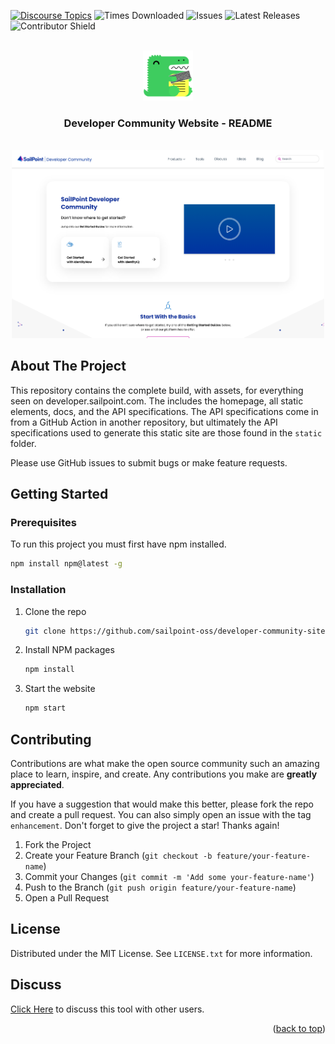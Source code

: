 <a id="readme-top"></a>

[![Discourse Topics][discourse-shield]][discourse-url]
![Times Downloaded][downloads-shield]
![Issues][issues-shield]
![Latest Releases][release-shield]
![Contributor Shield][contributor-shield]

[discourse-shield]: https://img.shields.io/discourse/topics?label=Discuss%20This%20Tool&server=https%3A%2F%2Fdeveloper.sailpoint.com%2Fdiscuss
[discourse-url]: https://developer.sailpoint.com/discuss/
[downloads-shield]: https://img.shields.io/github/downloads/sailpoint-oss/developer-community-website/total?label=Downloads
[issues-shield]:https://img.shields.io/github/issues/sailpoint-oss/developer-community-website?label=Issues
[release-shield]: https://img.shields.io/github/v/release/sailpoint-oss/developer-community-website?label=Current%20Release
[contributor-shield]:https://img.shields.io/github/contributors/sailpoint-oss/developer-community-website?label=Contributors

<!-- PROJECT LOGO -->
<br />
<div align="center">
    <img src="./assets/images/logo.svg" alt="Logo" width="80" height="80">

  <h3 align="center">Developer Community Website - README</h3>
  <br/>
<div align="center">
<img src="./assets/images/screenshot.png" width="500" height="" style="text-align:center">
</div>
</div>

<!-- ABOUT THE PROJECT -->
## About The Project
This repository contains the complete build, with assets, for everything seen on developer.sailpoint.com. The includes the homepage, all static elements, docs, and the API specifications. The API specifications come in from a GitHub Action in another repository, but ultimately the API specifications used to generate this static site are those found in the `static` folder.

Please use GitHub issues to submit bugs or make feature requests.
<!-- GETTING STARTED -->
## Getting Started
### Prerequisites

To run this project you must first have npm installed.
```sh
npm install npm@latest -g
```

### Installation

1. Clone the repo
   ```sh
   git clone https://github.com/sailpoint-oss/developer-community-site.git
   ```
2. Install NPM packages
   ```sh
   npm install
   ```
3. Start the website
   ```sh
   npm start
   ```

<!-- CONTRIBUTING -->
## Contributing

Contributions are what make the open source community such an amazing place to learn, inspire, and create. Any contributions you make are **greatly appreciated**.

If you have a suggestion that would make this better, please fork the repo and create a pull request. You can also simply open an issue with the tag `enhancement`.
Don't forget to give the project a star! Thanks again!

1. Fork the Project
2. Create your Feature Branch (`git checkout -b feature/your-feature-name`)
3. Commit your Changes (`git commit -m 'Add some your-feature-name'`)
4. Push to the Branch (`git push origin feature/your-feature-name`)
5. Open a Pull Request


<!-- LICENSE -->
## License

Distributed under the MIT License. See `LICENSE.txt` for more information.


<!-- CONTACT -->
## Discuss
[Click Here](https://developer.sailpoint.com/dicuss) to discuss this tool with other users.

<p align="right">(<a href="#readme-top">back to top</a>)</p>